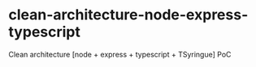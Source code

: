 # clean-architecture-node-express-typescript
Clean architecture [node + express + typescript + TSyringue] PoC
